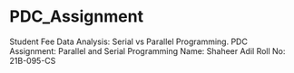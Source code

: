 # PDC_Assignment
Student Fee Data Analysis: Serial vs Parallel Programming.
PDC Assignment: Parallel and Serial Programming
Name: Shaheer Adil
Roll No: 21B-095-CS


